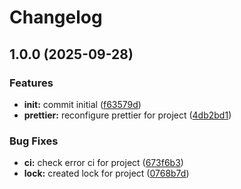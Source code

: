 # Changelog

## 1.0.0 (2025-09-28)


### Features

* **init:** commit initial ([f63579d](https://github.com/t8ngs/show-screen-errors/commit/f63579d6e332714a7549b21309d97df4bfb73c73))
* **prettier:** reconfigure prettier for project ([4db2bd1](https://github.com/t8ngs/show-screen-errors/commit/4db2bd1307250883cb5508d2a2c2c44a25eb54ec))


### Bug Fixes

* **ci:** check error ci for project ([673f6b3](https://github.com/t8ngs/show-screen-errors/commit/673f6b3abf06a2e32406c51c0f297bd5cda2e84f))
* **lock:** created lock for project ([0768b7d](https://github.com/t8ngs/show-screen-errors/commit/0768b7d8d737a8b1dc5423c28c1a7a29744f6b8b))
